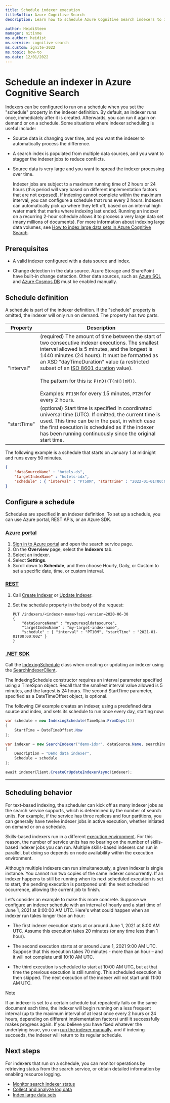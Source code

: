 ```yaml
---
title: Schedule indexer execution
titleSuffix: Azure Cognitive Search
description: Learn how to schedule Azure Cognitive Search indexers to index content at specific intervals, or at specific dates and times.

author: HeidiSteen
manager: nitinme
ms.author: heidist
ms.service: cognitive-search
ms.custom: ignite-2022
ms.topic: how-to
ms.date: 12/01/2022
---
```


# Schedule an indexer in Azure Cognitive Search

Indexers can be configured to run on a schedule when you set the "schedule" property in the indexer definition. By default, an indexer runs once, immediately after it is created. Afterwards, you can run it again on demand or on a schedule. Some situations where indexer scheduling is useful include:

+ Source data is changing over time, and you want the indexer to automatically process the difference.

+ A search index is populated from multiple data sources, and you want to stagger the indexer jobs to reduce conflicts.

+ Source data is very large and you want to spread the indexer processing over time. 

  Indexer jobs are subject to a maximum running time of 2 hours or 24 hours (this period will vary based on different implementation factors that are not exposed). If indexing cannot complete within the maximum interval, you can configure a schedule that runs every 2 hours. Indexers can automatically pick up where they left off, based on an internal high water mark that marks where indexing last ended. Running an indexer on a recurring 2-hour schedule allows it to process a very large data set (many millions of documents). For more information about indexing large data volumes, see [How to index large data sets in Azure Cognitive Search](search-howto-large-index.md).

## Prerequisites

+ A valid indexer configured with a data source and index.

+ Change detection in the data source. Azure Storage and SharePoint have built-in change detection. Other data sources, such as [Azure SQL](search-howto-connecting-azure-sql-database-to-azure-search-using-indexers.md) and [Azure Cosmos DB](search-howto-index-cosmosdb.md) must be enabled manually.

## Schedule definition

A schedule is part of the indexer definition. If the "schedule" property is omitted, the indexer will only run on demand. The property has two parts.

| Property | Description |
|----------|-------------|
| "interval" | (required) The amount of time between the start of two consecutive indexer executions. The smallest interval allowed is 5 minutes, and the longest is 1440 minutes (24 hours). It must be formatted as an XSD "dayTimeDuration" value (a restricted subset of an [ISO 8601 duration](https://www.w3.org/TR/xmlschema11-2/#dayTimeDuration) value). </br></br>The pattern for this is: `P(nD)(T(nH)(nM))`. </br></br>Examples: `PT15M` for every 15 minutes, `PT2H` for every 2 hours.|
| "startTime" | (optional) Start time is specified in coordinated universal time (UTC). If omitted, the current time is used. This time can be in the past, in which case the first execution is scheduled as if the indexer has been running continuously since the original start time.|

The following example is a schedule that starts on January 1 at midnight and runs every 50 minutes.

```json
{
    "dataSourceName" : "hotels-ds",
    "targetIndexName" : "hotels-idx",
    "schedule" : { "interval" : "PT50M", "startTime" : "2022-01-01T00:00:00Z" }
}
```

## Configure a schedule

Schedules are specified in an indexer definition. To set up a schedule, you can use Azure portal, REST APIs, or an Azure SDK.

### [**Azure portal**](#tab/portal)

1. [Sign in to Azure portal](https://portal.azure.com) and open the search service page.
1. On the **Overview** page, select the **Indexers** tab.
1. Select an indexer.
1. Select **Settings**.
1. Scroll down to **Schedule**, and then choose Hourly, Daily, or Custom to set a specific date, time, or custom interval.

### [**REST**](#tab/rest)

1. Call [Create Indexer](/rest/api/searchservice/create-indexer) or [Update Indexer](/rest/api/searchservice/update-indexer).

1. Set the schedule property in the body of the request:

    ```http
    PUT /indexers/<indexer-name>?api-version=2020-06-30
    {
        "dataSourceName" : "myazuresqldatasource",
        "targetIndexName" : "my-target-index-name",
        "schedule" : { "interval" : "PT10M", "startTime" : "2021-01-01T00:00:00Z" }
    }
    ```

### [**.NET SDK**](#tab/csharp)

Call the [IndexingSchedule](/dotnet/api/azure.search.documents.indexes.models.indexingschedule) class when creating or updating an indexer using the [SearchIndexerClient](/dotnet/api/azure.search.documents.indexes.searchindexerclient). 

The IndexingSchedule constructor requires an interval parameter specified using a TimeSpan object. Recall that the smallest interval value allowed is 5 minutes, and the largest is 24 hours. The second StartTime parameter, specified as a DateTimeOffset object, is optional.

The following C# example creates an indexer, using a predefined data source and index, and sets its schedule to run once every day, starting now:

```csharp
var schedule = new IndexingSchedule(TimeSpan.FromDays(1))
{
    StartTime = DateTimeOffset.Now
};

var indexer = new SearchIndexer("demo-idxr", dataSource.Name, searchIndex.Name)
{
    Description = "Demo data indexer",
    Schedule = schedule
};

await indexerClient.CreateOrUpdateIndexerAsync(indexer);
```

---

## Scheduling behavior

For text-based indexing, the scheduler can kick off as many indexer jobs as the search service supports, which is determined by the number of search units. For example, if the service has three replicas and four partitions, you can generally have twelve indexer jobs in active execution, whether initiated on demand or on a schedule.

Skills-based indexers run in a different [execution environment](search-howto-run-reset-indexers.md#indexer-execution). For this reason, the number of service units has no bearing on the number of skills-based indexer jobs you can run. Multiple skills-based indexers can run in parallel, but doing so depends on node availability within the execution environment.

Although multiple indexers can run simultaneously, a given indexer is single instance. You cannot run two copies of the same indexer concurrently. If an indexer happens to still be running when its next scheduled execution is set to start, the pending execution is postponed until the next scheduled occurrence, allowing the current job to finish.

Let’s consider an example to make this more concrete. Suppose we configure an indexer schedule with an interval of hourly and a start time of June 1, 2021 at 8:00:00 AM UTC. Here's what could happen when an indexer run takes longer than an hour:

+ The first indexer execution starts at or around June 1, 2021 at 8:00 AM UTC. Assume this execution takes 20 minutes (or any time less than 1 hour).

+ The second execution starts at or around June 1, 2021 9:00 AM UTC. Suppose that this execution takes 70 minutes - more than an hour – and it will not complete until 10:10 AM UTC.

+ The third execution is scheduled to start at 10:00 AM UTC, but at that time the previous execution is still running. This scheduled execution is then skipped. The next execution of the indexer will not start until 11:00 AM UTC.

> [!NOTE]
> If an indexer is set to a certain schedule but repeatedly fails on the same document each time, the indexer will begin running on a less frequent interval (up to the maximum interval of at least once every 2 hours or 24 hours, depending on different implementation factors) until it successfully makes progress again. If you believe you have fixed whatever the underlying issue, you can [run the indexer manually](search-howto-run-reset-indexers.md), and if indexing succeeds, the indexer will return to its regular schedule.

## Next steps

For indexers that run on a schedule, you can monitor operations by retrieving status from the search service, or obtain detailed information by enabling resource logging.

+ [Monitor search indexer status](search-howto-monitor-indexers.md)
+ [Collect and analyze log data](monitor-azure-cognitive-search.md)
+ [Index large data sets](search-howto-large-index.md)
